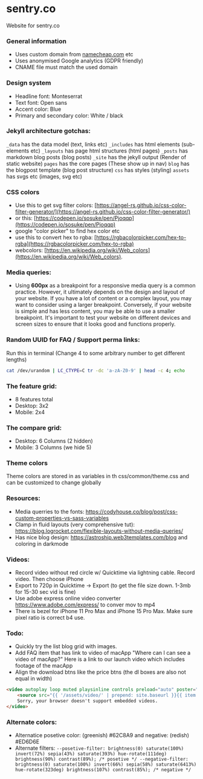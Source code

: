 # sentry.co
Website for sentry.co

### General information
- Uses custom domain from [namecheap.com](namecheap.com) etc
- Uses anonymised Google analytics (GDPR friendly)
- CNAME file must match the used domain

### Design system
- Headline font: Monteserrat
- Text font: Open sans
- Accent color: Blue
- Primary and secondary color: White / black

### Jekyll architecture gotchas:
`_data` has the data model (text, links etc)
`_includes` has html elements (sub-elements etc)
`_layouts` has page html structures (html pages)
`_posts` has markdown blog posts (blog posts)
`_site` has the jekyll output (Render of static website)
`pages` has the core pages (These show up in nav)
`blog` has the blogpost template (blog post structure)
`css` has styles (styling)
`assets` has svgs etc (images, svg etc)

### CSS colors
- Use this to get svg filter colors: [https://angel-rs.github.io/css-color-filter-generator/](https://angel-rs.github.io/css-color-filter-generator/) 
- or this: [https://codepen.io/sosuke/pen/Pjoqqp](https://codepen.io/sosuke/pen/Pjoqqp) 
- google "color picker" to find hex color etc
- use this to convert hex to rgba: [https://rgbacolorpicker.com/hex-to-rgba](https://rgbacolorpicker.com/hex-to-rgba) 
- webcolors: [https://en.wikipedia.org/wiki/Web_colors](https://en.wikipedia.org/wiki/Web_colors).

### Media queries:
- Using **600px** as a breakpoint for a responsive media query is a common practice. However, it ultimately depends on the design and layout of your website. If you have a lot of content or a complex layout, you may want to consider using a larger breakpoint. Conversely, if your website is simple and has less content, you may be able to use a smaller breakpoint. It's important to test your website on different devices and screen sizes to ensure that it looks good and functions properly.

### Random UUID for FAQ / Support perma links:
Run this in terminal (Change 4 to some arbitrary number to get different lengths)
```bash
cat /dev/urandom | LC_CTYPE=C tr -dc 'a-zA-Z0-9' | head -c 4; echo
```

### The feature grid:
- 8 features total
- Desktop: 3x2
- Mobile: 2x4

### The compare grid:
- Desktop: 6 Columns (2 hidden)
- Mobile: 3 Columns (we hide 5)

### Theme colors
Theme colors are stored in as variables in th css/common/theme.css and can be customized to change globally

### Resources:
- Media querries to the fonts: https://codyhouse.co/blog/post/css-custom-properties-vs-sass-variables
- Clamp in fluid layouts (very comprehensive tut): https://blog.logrocket.com/flexible-layouts-without-media-queries/
- Has nice blog design: https://astroship.web3templates.com/blog and coloring in darkmode

### Videos:
- Record video without red circle w/ Quicktime via lightning cable. Record video. Then choose iPhone
- Export to 720p in Quicktime -> Export (to get the file size down. 1-3mb for 15-30 sec vid is fine)
- Use adobe express online video converter https://www.adobe.com/express/ to conver mov to mp4
- There is bezel for iPhone 11 Pro Max and iPhone 15 Pro Max. Make sure pixel ratio is correct b4 use.

### Todo:
- Quickly try the list blog grid with images. 
- Add FAQ item that has link to video of macApp "Where can I can see a video of macApp?" Here is a link to our launch video which includes footage of the macApp
- Align the download btns like the price btns (the dl boxes are also not equal in width)

```html
<video autoplay loop muted playsinline controls preload="auto" poster="{{ '/assets/images/video-poster.jpg' | prepend: site.baseurl }}">
	<source src="{{ '/assets/video/' | prepend: site.baseurl }}{{ item.url }}">
	Sorry, your browser doesn't support embedded videos.
</video>
```

### Alternate colors:
- Alternatice posetive color: (greenish) #62C8A9 and negative: (redish) #ED6D6E
- Alternate filters: `--posetive-filter: brightness(0) saturate(100%) invert(72%) sepia(43%) saturate(393%) hue-rotate(111deg) brightness(90%) contrast(89%); /* posetive */
	--negative-filter: brightness(0) saturate(100%) invert(66%) sepia(58%) saturate(6413%) hue-rotate(323deg) brightness(107%) contrast(85%); /* negative */`


